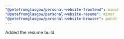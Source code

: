```yaml
---
"@petefromglasgow/personal-website-frontend": minor
"@petefromglasgow/personal-website-resume": minor
"@petefromglasgow/personal-website-browser": patch
---
```


Added the resume build
